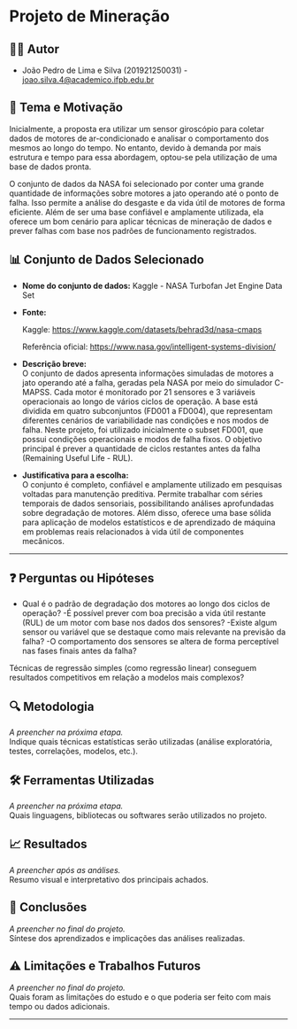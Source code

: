 # Projeto de Mineração

## 🧑‍💻 Autor  

- João Pedro de Lima e Silva (201921250031) - joao.silva.4@academico.ifpb.edu.br

## 🎯 Tema e Motivação  
  Inicialmente, a proposta era utilizar um sensor giroscópio para coletar dados de motores de ar-condicionado e analisar o comportamento dos mesmos ao longo do tempo. No entanto, devido à demanda por mais estrutura e tempo para essa abordagem, optou-se pela utilização de uma base de dados pronta.

  O conjunto de dados da NASA foi selecionado por conter uma grande quantidade de informações sobre motores a jato operando até o ponto de falha. Isso permite a análise do desgaste e da vida útil de motores de forma eficiente. Além de ser uma base confiável e amplamente utilizada, ela oferece um bom cenário para aplicar técnicas de mineração de dados e prever falhas com base nos padrões de funcionamento registrados.
## 📊 Conjunto de Dados Selecionado  
- **Nome do conjunto de dados:**
  Kaggle - NASA Turbofan Jet Engine Data Set
  
- **Fonte:**

  Kaggle: https://www.kaggle.com/datasets/behrad3d/nasa-cmaps
  
  Referência oficial: https://www.nasa.gov/intelligent-systems-division/
  
- **Descrição breve:**  
  O conjunto de dados apresenta informações simuladas de motores a jato operando até a falha, geradas pela NASA por meio do simulador C-MAPSS. Cada motor é monitorado por 21 sensores e 3 variáveis operacionais ao longo de vários ciclos de operação. A base está dividida em quatro subconjuntos (FD001 a FD004), que representam diferentes cenários de variabilidade nas condições e nos modos de falha. Neste projeto, foi utilizado inicialmente o subset FD001, que possui condições operacionais e modos de falha fixos. O objetivo principal é prever a quantidade de ciclos restantes antes da falha (Remaining Useful Life - RUL).
  
- **Justificativa para a escolha:**  
  O conjunto é completo, confiável e amplamente utilizado em pesquisas voltadas para manutenção preditiva. Permite trabalhar com séries temporais de dados sensoriais, possibilitando análises aprofundadas sobre degradação de motores. Além disso, oferece uma base sólida para aplicação de modelos estatísticos e de aprendizado de máquina em problemas reais relacionados à vida útil de componentes mecânicos.
---

## ❓ Perguntas ou Hipóteses  
- Qual é o padrão de degradação dos motores ao longo dos ciclos de operação?
-É possível prever com boa precisão a vida útil restante (RUL) de um motor com base nos dados dos sensores?
-Existe algum sensor ou variável que se destaque como mais relevante na previsão da falha?
-O comportamento dos sensores se altera de forma perceptível nas fases finais antes da falha?

Técnicas de regressão simples (como regressão linear) conseguem resultados competitivos em relação a modelos mais complexos?

## 🔍 Metodologia  
*A preencher na próxima etapa.*  
Indique quais técnicas estatísticas serão utilizadas (análise exploratória, testes, correlações, modelos, etc.).

## 🛠️ Ferramentas Utilizadas  
*A preencher na próxima etapa.*  
Quais linguagens, bibliotecas ou softwares serão utilizados no projeto.

## 📈 Resultados  
*A preencher após as análises.*  
Resumo visual e interpretativo dos principais achados.

## 📌 Conclusões  
*A preencher no final do projeto.*  
Síntese dos aprendizados e implicações das análises realizadas.

## ⚠️ Limitações e Trabalhos Futuros  
*A preencher no final do projeto.*  
Quais foram as limitações do estudo e o que poderia ser feito com mais tempo ou dados adicionais.

---


